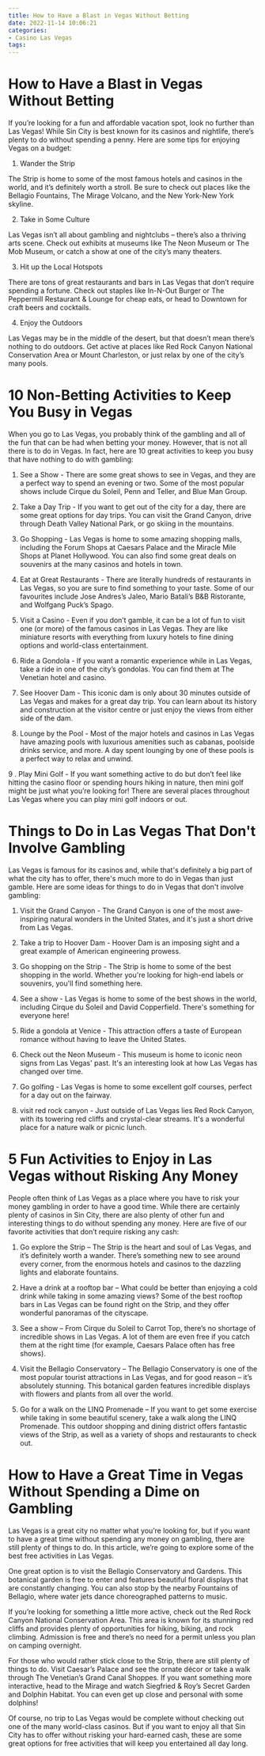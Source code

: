 ```yaml
---
title: How to Have a Blast in Vegas Without Betting
date: 2022-11-14 10:06:21
categories:
- Casino Las Vegas
tags:
---
```



#  How to Have a Blast in Vegas Without Betting

If you’re looking for a fun and affordable vacation spot, look no further than Las Vegas! While Sin City is best known for its casinos and nightlife, there’s plenty to do without spending a penny. Here are some tips for enjoying Vegas on a budget:

1. Wander the Strip

The Strip is home to some of the most famous hotels and casinos in the world, and it’s definitely worth a stroll. Be sure to check out places like the Bellagio Fountains, The Mirage Volcano, and the New York-New York skyline.

2. Take in Some Culture

Las Vegas isn’t all about gambling and nightclubs – there’s also a thriving arts scene. Check out exhibits at museums like The Neon Museum or The Mob Museum, or catch a show at one of the city’s many theaters.

3. Hit up the Local Hotspots

There are tons of great restaurants and bars in Las Vegas that don’t require spending a fortune. Check out staples like In-N-Out Burger or The Peppermill Restaurant & Lounge for cheap eats, or head to Downtown for craft beers and cocktails.

4. Enjoy the Outdoors

Las Vegas may be in the middle of the desert, but that doesn’t mean there’s nothing to do outdoors. Get active at places like Red Rock Canyon National Conservation Area or Mount Charleston, or just relax by one of the city’s many pools.

#  10 Non-Betting Activities to Keep You Busy in Vegas

When you go to Las Vegas, you probably think of the gambling and all of the fun that can be had when betting your money. However, that is not all there is to do in Vegas. In fact, here are 10 great activities to keep you busy that have nothing to do with gambling:

1. See a Show - There are some great shows to see in Vegas, and they are a perfect way to spend an evening or two. Some of the most popular shows include Cirque du Soleil, Penn and Teller, and Blue Man Group.

2. Take a Day Trip - If you want to get out of the city for a day, there are some great options for day trips. You can visit the Grand Canyon, drive through Death Valley National Park, or go skiing in the mountains.

3. Go Shopping - Las Vegas is home to some amazing shopping malls, including the Forum Shops at Caesars Palace and the Miracle Mile Shops at Planet Hollywood. You can also find some great deals on souvenirs at the many casinos and hotels in town.

4. Eat at Great Restaurants - There are literally hundreds of restaurants in Las Vegas, so you are sure to find something to your taste. Some of our favourites include Jose Andres’s Jaleo, Mario Batali’s B&B Ristorante, and Wolfgang Puck’s Spago.

5. Visit a Casino - Even if you don’t gamble, it can be a lot of fun to visit one (or more) of the famous casinos in Las Vegas. They are like miniature resorts with everything from luxury hotels to fine dining options and world-class entertainment.

6. Ride a Gondola - If you want a romantic experience while in Las Vegas, take a ride in one of the city’s gondolas. You can find them at The Venetian hotel and casino.

7. See Hoover Dam - This iconic dam is only about 30 minutes outside of Las Vegas and makes for a great day trip. You can learn about its history and construction at the visitor centre or just enjoy the views from either side of the dam.

8. Lounge by the Pool - Most of the major hotels and casinos in Las Vegas have amazing pools with luxurious amenities such as cabanas, poolside drinks service, and more. A day spent lounging by one of these pools is a perfect way to relax and unwind.

9 . Play Mini Golf - If you want something active to do but don’t feel like hitting the casino floor or spending hours hiking in nature, then mini golf might be just what you’re looking for! There are several places throughout Las Vegas where you can play mini golf indoors or out.

#  Things to Do in Las Vegas That Don't Involve Gambling

Las Vegas is famous for its casinos and, while that's definitely a big part of what the city has to offer, there's much more to do in Vegas than just gamble. Here are some ideas for things to do in Vegas that don't involve gambling:

1. Visit the Grand Canyon - The Grand Canyon is one of the most awe-inspiring natural wonders in the United States, and it's just a short drive from Las Vegas.

2. Take a trip to Hoover Dam - Hoover Dam is an imposing sight and a great example of American engineering prowess.

3. Go shopping on the Strip - The Strip is home to some of the best shopping in the world. Whether you're looking for high-end labels or souvenirs, you'll find something here.

4. See a show - Las Vegas is home to some of the best shows in the world, including Cirque du Soleil and David Copperfield. There's something for everyone here!

5. Ride a gondola at Venice - This attraction offers a taste of European romance without having to leave the United States.

6. Check out the Neon Museum - This museum is home to iconic neon signs from Las Vegas' past. It's an interesting look at how Las Vegas has changed over time.

7. Go golfing - Las Vegas is home to some excellent golf courses, perfect for a day out on the fairway.

8. visit red rock canyon - Just outside of Las Vegas lies Red Rock Canyon, with its towering red cliffs and crystal-clear streams. It's a wonderful place for a nature walk or picnic lunch.

#  5 Fun Activities to Enjoy in Las Vegas without Risking Any Money

People often think of Las Vegas as a place where you have to risk your money gambling in order to have a good time. While there are certainly plenty of casinos in Sin City, there are also plenty of other fun and interesting things to do without spending any money. Here are five of our favorite activities that don’t require risking any cash:

1) Go explore the Strip – The Strip is the heart and soul of Las Vegas, and it’s definitely worth a wander. There’s something new to see around every corner, from the enormous hotels and casinos to the dazzling lights and elaborate fountains.

2) Have a drink at a rooftop bar – What could be better than enjoying a cold drink while taking in some amazing views? Some of the best rooftop bars in Las Vegas can be found right on the Strip, and they offer wonderful panoramas of the cityscape.

3) See a show – From Cirque du Soleil to Carrot Top, there’s no shortage of incredible shows in Las Vegas. A lot of them are even free if you catch them at the right time (for example, Caesars Palace often has free shows).

4) Visit the Bellagio Conservatory – The Bellagio Conservatory is one of the most popular tourist attractions in Las Vegas, and for good reason – it’s absolutely stunning. This botanical garden features incredible displays with flowers and plants from all over the world.

5) Go for a walk on the LINQ Promenade – If you want to get some exercise while taking in some beautiful scenery, take a walk along the LINQ Promenade. This outdoor shopping and dining district offers fantastic views of the Strip, as well as a variety of shops and restaurants to check out.

#  How to Have a Great Time in Vegas Without Spending a Dime on Gambling

Las Vegas is a great city no matter what you’re looking for, but if you want to have a great time without spending any money on gambling, there are still plenty of things to do. In this article, we’re going to explore some of the best free activities in Las Vegas.

One great option is to visit the Bellagio Conservatory and Gardens. This botanical garden is free to enter and features beautiful floral displays that are constantly changing. You can also stop by the nearby Fountains of Bellagio, where water jets dance choreographed patterns to music.

If you’re looking for something a little more active, check out the Red Rock Canyon National Conservation Area. This area is known for its stunning red cliffs and provides plenty of opportunities for hiking, biking, and rock climbing. Admission is free and there’s no need for a permit unless you plan on camping overnight.

For those who would rather stick close to the Strip, there are still plenty of things to do. Visit Caesar’s Palace and see the ornate décor or take a walk through The Venetian’s Grand Canal Shoppes. If you want something more interactive, head to the Mirage and watch Siegfried & Roy’s Secret Garden and Dolphin Habitat. You can even get up close and personal with some dolphins!

Of course, no trip to Las Vegas would be complete without checking out one of the many world-class casinos. But if you want to enjoy all that Sin City has to offer without risking your hard-earned cash, these are some great options for free activities that will keep you entertained all day long.